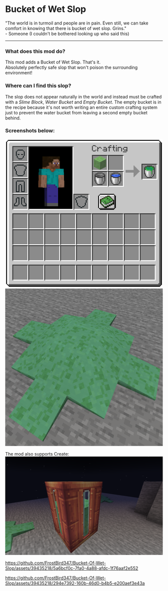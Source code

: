 # Bucket of Wet Slop

"The world is in turmoil and people are in pain. Even still, we can take comfort in knowing that there is bucket of wet slop. Grins."<br> \- Someone (I couldn't be bothered looking up who said this)
<hr>

### What does this mod do?
 This mod adds a Bucket of Wet Slop. That's it.<br>
Absolutely perfectly safe slop that won't poison the surrounding environment!

### Where can I find this slop?
 The slop does not appear naturally in the world and instead must be crafted with a *Slime Block*, *Water Bucket* and *Empty Bucket*. The empty bucket is in the recipe because it's not worth writing an entire custom crafting system just to prevent the water bucket from leaving a second empty bucket behind.

### Screenshots below:
 ![Bucket of Wet Slop](./media/VanillaCrafting.png)<br>
 ![Wet Slop](./media/Fluid.png)<br>

The mod also supports Create:<br>
![Create Support](./media/CreateTank.png)<br>

https://github.com/FrostBird347/Bucket-Of-Wet-Slop/assets/39435218/5a6bcf0c-7fa0-4a88-afdc-1f76aaf2e552

https://github.com/FrostBird347/Bucket-Of-Wet-Slop/assets/39435218/294e7392-160b-46d0-b4b5-e200aef3e43a
